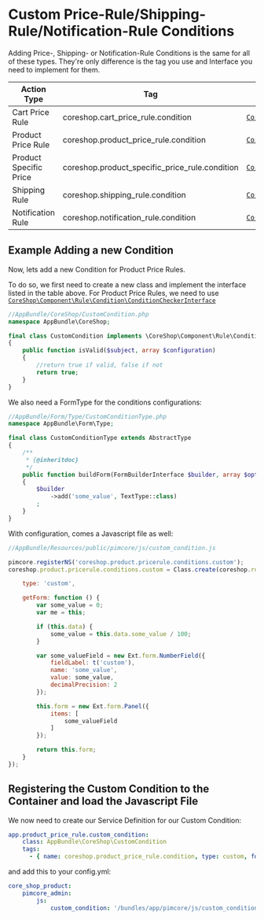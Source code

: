 # Custom Price-Rule/Shipping-Rule/Notification-Rule Conditions

Adding Price-, Shipping- or Notification-Rule Conditions is the same for all of these types. They're only difference is the
tag you use and Interface you need to implement for them.


| Action Type               | Tag                                              | Interface/AbstractClass                                     |
| ------------------------- | ------------------------------------------------ | ----------------------------------------------------------- |
| Cart Price Rule           | coreshop.cart_price_rule.condition               | [```CoreShop\Component\Order\Cart\Rule\Condition\AbstractConditionChecker```](https://github.com/coreshop/CoreShop/blob/master/src/CoreShop/Component/Order/Cart/Rule/Condition/AbstractConditionChecker.php) |
| Product Price Rule        | coreshop.product_price_rule.condition            | [```CoreShop\Component\Rule\Condition\ConditionCheckerInterface```](https://github.com/coreshop/CoreShop/blob/master/src/CoreShop/Component/Rule/Condition/ConditionCheckerInterface.php) |
| Product Specific Price    | coreshop.product_specific_price_rule.condition   | [```CoreShop\Component\Rule\Condition\ConditionCheckerInterface```](https://github.com/coreshop/CoreShop/blob/master/src/CoreShop/Component/Rule/Condition/ConditionCheckerInterface.php) |
| Shipping Rule             | coreshop.shipping_rule.condition                 | [```CoreShop\Component\Shipping\Rule\Condition\CategoriesConditionChecker```](https://github.com/coreshop/CoreShop/blob/master/src/CoreShop/Component/Shipping/Rule/Condition/AbstractConditionChecker.php) |
| Notification Rule         | coreshop.notification_rule.condition             | [```CoreShop\Component\Notification\Rule\Condition\AbstractConditionChecker```](https://github.com/coreshop/CoreShop/blob/master/src/CoreShop/Component/Notification/Rule/Condition/AbstractConditionChecker.php) |


## Example Adding a new Condition
Now, lets add a new Condition for Product Price Rules.

To do so, we first need to create a new class and implement the interface listed in the table above. For Product Price Rules, we need to use
[```CoreShop\Component\Rule\Condition\ConditionCheckerInterface```](https://github.com/coreshop/CoreShop/blob/master/src/CoreShop/Component/Rule/Condition/ConditionCheckerInterface.php)

```php
//AppBundle/CoreShop/CustomCondition.php
namespace AppBundle\CoreShop;

final class CustomCondition implements \CoreShop\Component\Rule\Condition\ConditionCheckerInterface
{
    public function isValid($subject, array $configuration) 
    {
        //return true if valid, false if not
        return true;
    }
}
```

We also need a FormType for the conditions configurations:

```php
//AppBundle/Form/Type/CustomConditionType.php
namespace AppBundle\Form\Type;

final class CustomConditionType extends AbstractType
{
    /**
     * {@inheritdoc}
     */
    public function buildForm(FormBuilderInterface $builder, array $options)
    {
        $builder
            ->add('some_value', TextType::class)
        ;
    }
}
```

With configuration, comes a Javascript file as well:

```javascript
//AppBundle/Resources/public/pimcore/js/custom_condition.js

pimcore.registerNS('coreshop.product.pricerule.conditions.custom');
coreshop.product.pricerule.conditions.custom = Class.create(coreshop.rules.conditions.abstract, {

    type: 'custom',

    getForm: function () {
        var some_value = 0;
        var me = this;

        if (this.data) {
            some_value = this.data.some_value / 100;
        }

        var some_valueField = new Ext.form.NumberField({
            fieldLabel: t('custom'),
            name: 'some_value',
            value: some_value,
            decimalPrecision: 2
        });

        this.form = new Ext.form.Panel({
            items: [
                some_valueField
            ]
        });

        return this.form;
    }
});

```

## Registering the Custom Condition to the Container and load the Javascript File
We now need to create our Service Definition for our Custom Condition:

```yaml
app.product_price_rule.custom_condition:
    class: AppBundle\CoreShop\CustomCondition
    tags:
      - { name: coreshop.product_price_rule.condition, type: custom, form-type: AppBundle\Form\Type\CustomConditionType }
```

and add this to your config.yml:

```yaml
core_shop_product:
    pimcore_admin:
        js:
            custom_condition: '/bundles/app/pimcore/js/custom_condition.js'
```
